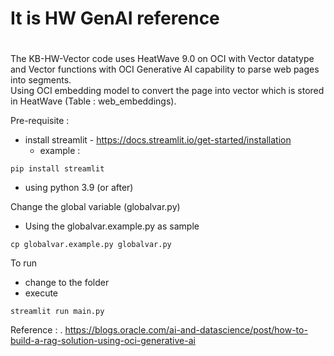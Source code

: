 # It is HW GenAI reference 
#

The KB-HW-Vector code uses HeatWave 9.0 on OCI with Vector datatype and Vector functions with OCI Generative AI capability to parse web pages into segments.  
Using OCI embedding model to convert the page into vector which is stored in HeatWave (Table : web_embeddings).  

Pre-requisite :
- install streamlit - https://docs.streamlit.io/get-started/installation
  - example :
```
pip install streamlit
```
- using python 3.9 (or after)

Change the global variable (globalvar.py)
- Using the globalvar.example.py as sample
```
cp globalvar.example.py globalvar.py
```


To run
- change to the folder
- execute
```
streamlit run main.py
```

Reference :
. https://blogs.oracle.com/ai-and-datascience/post/how-to-build-a-rag-solution-using-oci-generative-ai
